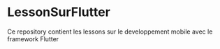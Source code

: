 # LessonSurFlutter

Ce repository contient les lessons sur le developpement mobile avec le 
framework Flutter
